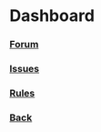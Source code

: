 # Dashboard

### [Forum](https://auto-conversation.forumotion.com/)

### [Issues](/issues)

### [Rules](/rules)

### [Back](/)
